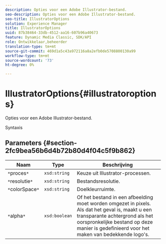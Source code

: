 ```yaml
---
description: Opties voor een Adobe Illustrator-bestand.
seo-description: Opties voor een Adobe Illustrator-bestand.
seo-title: IllustratorOptions
solution: Experience Manager
title: IllustratorOptions
uuid: 87b38464-33db-4512-aa16-607b96a40673
feature: Dynamic Media Classic, SDK/API
role: Ontwikkelaar,beheerder
translation-type: tm+mt
source-git-commit: 469d1a5c43a972116a8a2efb0de5708800130a99
workflow-type: tm+mt
source-wordcount: '73'
ht-degree: 0%

---
```



# IllustratorOptions{#illustratoroptions}

Opties voor een Adobe Illustrator-bestand.

Syntaxis

## Parameters {#section-2fc9bea56b6d4b72b80d4f04c5f9b862}

| Naam | Type | Beschrijving |
|---|---|---|
| `*`proces`*` | `xsd:string` | Keuze uit Illustrator-processen. |
| `*`resolutie`*` | `xsd:string` | Bestandsresolutie. |
| `*`colorSpace`*` | `xsd:string` | Doelkleurruimte. |
| `*`alpha`*` | `xsd:boolean` | Of het bestand in een afbeelding moet worden omgezet in pixels. Als dat het geval is, maakt u een transparante achtergrond als het oorspronkelijke bestand op deze manier is gedefinieerd voor het maken van bedekkende logo&#39;s. |

